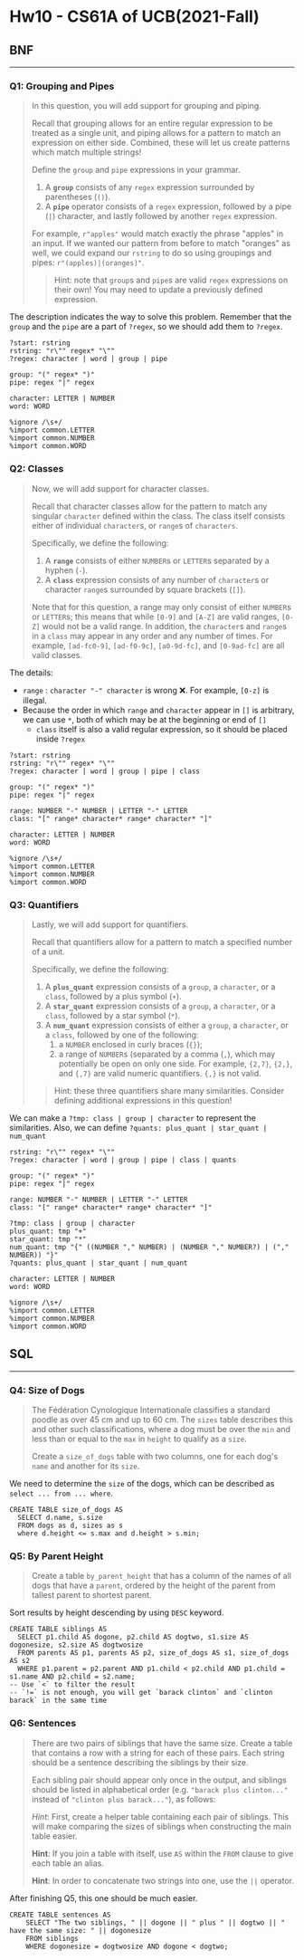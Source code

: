 # Hw10 - CS61A of UCB(2021-Fall)


## BNF

---

### Q1: Grouping and Pipes

>   In this question, you will add support for grouping and piping.
>
>   Recall that grouping allows for an entire regular expression to be treated as a single unit, and piping allows for a pattern to match an expression on either side. Combined, these will let us create patterns which match multiple strings!
>
>   Define the `group` and `pipe` expressions in your grammar.
>
>   1.  A **`group`** consists of any `regex` expression surrounded by parentheses (`()`).
>   2.  A **`pipe`** operator consists of a `regex` expression, followed by a pipe (`|`) character, and lastly followed by another `regex` expression.
>
>   For example, `r"apples"` would match exactly the phrase "apples" in an input. If we wanted our pattern from before to match "oranges" as well, we could expand our `rstring` to do so using groupings and pipes: `r"(apples)|(oranges)"`.
>
>   >   Hint: note that `group`s and `pipe`s are valid `regex` expressions on their own! You may need to update a previously defined expression.

The description indicates the way to solve this problem. Remember that the `group` and the `pipe` are a part of `?regex`, so we should add them to `?regex`.

```
?start: rstring
rstring: "r\"" regex* "\""
?regex: character | word | group | pipe

group: "(" regex* ")"
pipe: regex "|" regex

character: LETTER | NUMBER
word: WORD

%ignore /\s+/
%import common.LETTER
%import common.NUMBER
%import common.WORD
```

### Q2: Classes

>   Now, we will add support for character classes.
>
>   Recall that character classes allow for the pattern to match any singular `character` defined within the class. The class itself consists either of individual `character`s, or `range`s of `characters`.
>
>   Specifically, we define the following:
>
>   1.  A **`range`** consists of either `NUMBER`s or `LETTER`s separated by a hyphen (`-`).
>   2.  A **`class`** expression consists of any number of `character`s or character `range`s surrounded by square brackets (`[]`).
>
>   Note that for this question, a range may only consist of either `NUMBER`s or `LETTER`s; this means that while `[0-9]` and `[A-Z]` are valid ranges, `[0-Z]` would not be a valid range. In addition, the `character`s and `range`s in a `class` may appear in any order and any number of times. For example, `[ad-fc0-9]`, `[ad-f0-9c]`, `[a0-9d-fc]`, and `[0-9ad-fc]` are all valid classes.

The details:

-   `range` : `character "-" character` is wrong ❌. For example, `[0-z]` is illegal.
-   Because the order in which `range` and `character` appear in `[]` is arbitrary, we can use `*`, both of which may be at the beginning or end of `[]`
    -   `class` itself is also a valid regular expression, so it should be placed inside `?regex`

```
?start: rstring
rstring: "r\"" regex* "\""
?regex: character | word | group | pipe | class

group: "(" regex* ")"
pipe: regex "|" regex

range: NUMBER "-" NUMBER | LETTER "-" LETTER
class: "[" range* character* range* character* "]"

character: LETTER | NUMBER
word: WORD

%ignore /\s+/
%import common.LETTER
%import common.NUMBER
%import common.WORD
```

### Q3: Quantifiers

>   Lastly, we will add support for quantifiers.
>
>   Recall that quantifiers allow for a pattern to match a specified number of a unit.
>
>   Specifically, we define the following:
>
>   1.  A **`plus_quant`** expression consists of a `group`, a `character`, or a `class`, followed by a plus symbol (`+`).
>   2.  A **`star_quant`** expression consists of a `group`, a `character`, or a `class`, followed by a star symbol (`*`).
>   3.  A **`num_quant`** expression consists of either a `group`, a `character`, or a `class`, followed by one of the following:
>       1.  a `NUMBER` enclosed in curly braces (`{}`);
>       2.  a range of `NUMBER`s (separated by a comma (`,`), which may potentially be open on only one side. For example, `{2,7}`, `{2,}`, and `{,7}` are valid numeric quantifiers. `{,}` is not valid.
>
>   >   Hint: these three quantifiers share many similarities. Consider defining additional expressions in this question!

We can make a `?tmp: class | group | character` to represent the similarities. Also, we can define `?quants: plus_quant | star_quant | num_quant`

```
rstring: "r\"" regex* "\""
?regex: character | word | group | pipe | class | quants

group: "(" regex* ")"
pipe: regex "|" regex

range: NUMBER "-" NUMBER | LETTER "-" LETTER
class: "[" range* character* range* character* "]"

?tmp: class | group | character
plus_quant: tmp "+"
star_quant: tmp "*"
num_quant: tmp "{" ((NUMBER "," NUMBER) | (NUMBER "," NUMBER?) | ("," NUMBER)) "}"
?quants: plus_quant | star_quant | num_quant

character: LETTER | NUMBER
word: WORD

%ignore /\s+/
%import common.LETTER
%import common.NUMBER
%import common.WORD
```

## SQL

---

### Q4: Size of Dogs

>   The Fédération Cynologique Internationale classifies a standard poodle as over 45 cm and up to 60 cm. The `sizes` table describes this and other such classifications, where a dog must be over the `min` and less than or equal to the `max` in `height` to qualify as a `size`.
>
>   
>
>   Create a `size_of_dogs` table with two columns, one for each dog's `name` and another for its `size`.

We need to determine the `size` of the dogs, which can be described as `select ... from ... where`.

```mysql
CREATE TABLE size_of_dogs AS
  SELECT d.name, s.size 
  FROM dogs as d, sizes as s
  where d.height <= s.max and d.height > s.min;
```

### Q5: By Parent Height

>   Create a table `by_parent_height` that has a column of the names of all dogs that have a `parent`, ordered by the height of the parent from tallest parent to shortest parent.

Sort results by height descending by using `DESC` keyword.

```mysql
CREATE TABLE siblings AS
  SELECT p1.child AS dogone, p2.child AS dogtwo, s1.size AS dogonesize, s2.size AS dogtwosize
  FROM parents AS p1, parents AS p2, size_of_dogs AS s1, size_of_dogs AS s2
  WHERE p1.parent = p2.parent AND p1.child < p2.child AND p1.child = s1.name AND p2.child = s2.name;
-- Use `<` to filter the result
-- `!=` is not enough, you will get `barack clinton` and `clinton barack` in the same time
```

### Q6: Sentences

>   There are two pairs of siblings that have the same size. Create a table that contains a row with a string for each of these pairs. Each string should be a sentence describing the siblings by their size.
>
>   
>
>   Each sibling pair should appear only once in the output, and siblings should be listed in alphabetical order (e.g. `"barack plus clinton..."` instead of `"clinton plus barack..."`), as follows:
>
>   
>
>   *Hint*: First, create a helper table containing each pair of siblings. This will make comparing the sizes of siblings when constructing the main table easier.
>
>   **Hint**: If you join a table with itself, use `AS` within the `FROM` clause to give each table an alias.
>
>   **Hint**: In order to concatenate two strings into one, use the `||` operator.

After finishing Q5, this one should be much easier.

```mysql
CREATE TABLE sentences AS
    SELECT "The two siblings, " || dogone || " plus " || dogtwo || " have the same size: " || dogonesize
    FROM siblings
    WHERE dogonesize = dogtwosize AND dogone < dogtwo;
```


